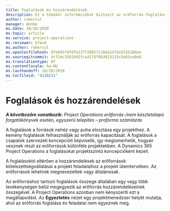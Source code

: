 ```yaml
---
title: Foglalások és hozzárendelések
description: Ez a témakör információkat biztosít az erőforrás-foglalások és az erőforrás-hozzárendelések közötti különbségekről.
author: ruhercul
manager: Annbe
ms.date: 10/26/2020
ms.topic: article
ms.service: project-operations
ms.reviewer: kfend
ms.author: ruhercul
ms.openlocfilehash: 8fe6937dfdfe137f28917c16da1d7dc6155284ae
ms.sourcegitcommit: 4cf1dc1561b92fca4175f0b3813133c5e63ce8e6
ms.translationtype: HT
ms.contentlocale: hu-HU
ms.lasthandoff: 10/28/2020
ms.locfileid: "4130221"
---
```

# <a name="bookings-vs-assignments"></a>Foglalások és hozzárendelések

_**A következőre vonatkozik:** Project Operations erőforrás-/nem készletalapú forgatókönyvek esetén, egyszerű telepítés – proforma számlázás_

A foglalások a források nehéz vagy puha elosztása egy projekthez. A kemény foglalások felhasználják az erőforrás kapacitását. A foglalások a csapatok szervezeti koncepcióit képviselik, így megismerhetik, hogyan vesznek részt az erőforrások különféle projektekben. A Dynamics 365 Project Operations a foglalásokat projektszintű koncepcióként kezeli. 

A foglalásoktó eltérően a hozzárendelések az erőforrások kötelezettségvállalásai a projekt feladataihoz a projekt ütemtervében. Az erőforrások lehetnek megnevezettek vagy általánosak. 

Az erőforráshoz tartozó foglalások összege általában egy vagy több tevékenységen belül megegyezik az erőforrás hozzárendeléseinek összegével. A Project Operations azonban nem kényszeríti ezt a megállapodást. Az **Egyeztetés** nézet egy projektmenedzser helyét mutatja, ahol az erőforrás foglalása és feladatai nem egyeznek meg.
